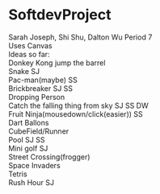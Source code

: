 # SoftdevProject<br>
Sarah Joseph, Shi Shu, Dalton Wu Period 7 <br>
Uses Canvas<br>
Ideas so far:<br>
Donkey Kong jump the barrel<br>
Snake SJ<br>
Pac-man(maybe) SS<br>
Brickbreaker SJ SS<br>
Dropping Person<br>
Catch the falling thing from sky SJ SS DW<br>
Fruit Ninja(mousedown/click(easier)) SS<br>
Dart Ballons<br>
CubeField/Runner<br>
Pool SJ SS<br>
Mini golf SJ<br>
Street Crossing(frogger)<br>
Space Invaders<br>
Tetris<br>
Rush Hour SJ<br>

